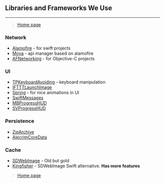 ## Libraries and Frameworks We Use
---

> [Home page](/README.md)

### Network
- [Alamofire](https://github.com/Alamofire/Alamofire) - for swift projects
- [Moya](https://github.com/Moya/Moya) - api manager based on alamofire
- [AFNetworking](https://github.com/AFNetworking/AFNetworking) -  for Objective-C projects

### UI
- [TPKeyboardAvoiding](https://github.com/michaeltyson/TPKeyboardAvoiding) - keyboard manipulation
- [IFTTTLaunchImage](https://github.com/IFTTT/IFTTTLaunchImage)
- [Spring](https://github.com/MengTo/Spring/tree/master/Spring)  - for nice animations in UI
- [SwiftMessages](https://github.com/SwiftKickMobile/SwiftMessages)
- [MBProgressHUD](https://github.com/matej/MBProgressHUD)
- [SVProgressHUD](https://github.com/SVProgressHUD/SVProgressHUD)

### Persistence
- [ZipArchive](https://github.com/ZipArchive/ZipArchive)
- [AlecrimCoreData](https://github.com/Alecrim/AlecrimCoreData)

### Cache
- [SDWebImage](https://github.com/rs/SDWebImage) - Old but gold
- [Kingfisher](https://github.com/onevcat/Kingfisher) - SDWebImage Swift alternative. __Has more features__

> [Home page](/README.md)

